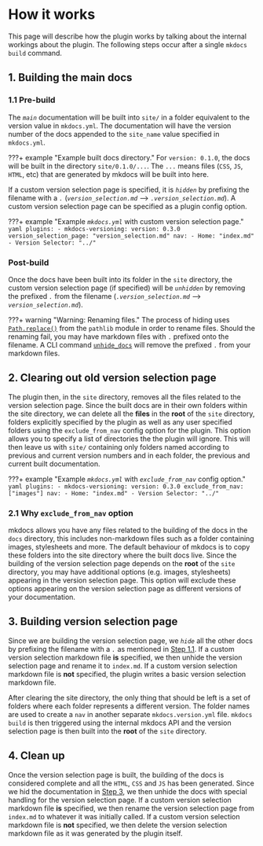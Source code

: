 # How it works

This page will describe how the plugin works by talking about the internal workings about the plugin. The following steps occur after a single `mkdocs build` command. 

## 1. Building the main docs

### 1.1 Pre-build

The *`main`* documentation will be built into `site/` in a folder equivalent to the version value in `mkdocs.yml`. The documentation will have the version number of the docs appended to the `site_name` value specified in `mkdocs.yml`.

???+ example "Example built docs directory."
    For `version: 0.1.0`, the docs will be built in the directory `site/0.1.0/...`. The `...` means files (`CSS`, `JS`, `HTML`, etc) that are generated by mkdocs will be built into here.

If a custom version selection page is specified, it is *`hidden`* by prefixing the filename with a *`.`* (*`version_selection.md`* --> *`.version_selection.md`*). A custom version selection page can be specified as a plugin config option.

???+ example "Example *`mkdocs.yml`* with custom version selection page."
    ```yaml
    plugins:
    - mkdocs-versioning:
        version: 0.3.0
        version_selection_page: "version_selection.md"
    nav:
      - Home: "index.md"
      - Version Selector: "../"
    ```

### Post-build

Once the docs have been built into its folder in the `site` directory, the custom version selection page (if specified) will be *`unhidden`* by removing the prefixed *`.`* from the filename (*`.version_selection.md`* --> *`version_selection.md`*).

???+ warning "Warning: Renaming files."
    The process of hiding uses [`Path.replace()`](https://docs.python.org/3.7/library/pathlib.html#correspondence-to-tools-in-the-os-module) from the `pathlib` module in order to rename files. Should the renaming fail, you may have markdown files with `.` prefixed onto the filename. A CLI command [`unhide_docs`](cli/#command-unhide) will remove the prefixed `.` from your markdown files.  

## 2. Clearing out old version selection page

The plugin then, in the `site` directory, removes all the files related to the version selection page. Since the built docs are in their own folders within the site directory, we can delete all the **files** in the **root** of the `site` directory, folders explicitly specified by the plugin as well as any user specified folders using the `exclude_from_nav` config option for the plugin. This option allows you to specify a list of directories the the plugin will ignore. This will then leave us with `site/` containing only folders named according to previous and current version numbers and in each folder, the previous and current built documentation.

???+ example "Example *`mkdocs.yml`* with *`exclude_from_nav`* config option."
    ```yaml
    plugins:
    - mkdocs-versioning:
        version: 0.3.0
        exclude_from_nav: ["images"]
    nav:
      - Home: "index.md"
      - Version Selector: "../"
    ```


### 2.1 Why `exclude_from_nav` option

mkdocs allows you have any files related to the building of the docs in the `docs` directory, this includes non-markdown files such as a folder containing images, stylesheets and more. The default behaviour of mkdocs is to copy these folders into the site directory where the built docs live. Since the building of the version selection page depends on the **root** of the `site` directory, you may have additional options (e.g. images, stylesheets) appearing in the version selection page. This option will exclude these options appearing on the version selection page as different versions of your documentation.  


## 3. Building version selection page

Since we are building the version selection page, we *`hide`* all the other docs by prefixing the filename with a *`.`* as mentioned in [Step 1.1](#11-pre-build). If a custom version selection markdown file **is** specified, we then unhide the version selection page and rename it to `index.md`. If a custom version selection markdown file is **not** specified, the plugin writes a basic version selection markdown file. 

After clearing the site directory, the only thing that should be left is a set of folders where each folder represents a different version. The folder names are used to create a `nav` in another separate `mkdocs.version.yml` file. `mkdocs build` is then triggered using the internal mkdocs API and the version selection page is then built into the **root** of the `site` directory.

## 4. Clean up

Once the version selection page is built, the building of the docs is considered complete and all the `HTML`, `CSS` and `JS` has been generated. Since we hid the documentation in [Step 3](#3-building-version-selection-page), we then unhide the docs with special handling for the version selection page. If a custom version selection markdown file **is** specified, we then rename the version selection page from `index.md` to whatever it was initially called. If a custom version selection markdown file is **not** specified, we then delete the version selection markdown file as it was generated by the plugin itself. 
